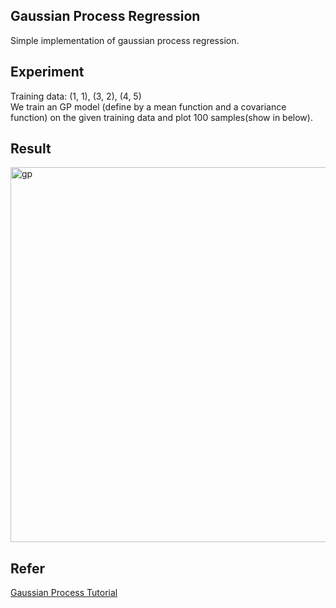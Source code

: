 ## Gaussian Process Regression  
Simple implementation of gaussian process regression.  

## Experiment  
Training data: (1, 1), (3, 2), (4, 5)  
We train an GP model (define by a mean function and a covariance function) on the given training data and plot 100 samples(show in below).

## Result  
<img src="https://github.com/borgwang/toys/raw/master/GP/result.png" width = "800" height = "600" alt="gp" align=center />

## Refer  
[Gaussian Process Tutorial](https://www.robots.ox.ac.uk/~mebden/reports/GPtutorial.pdf)
